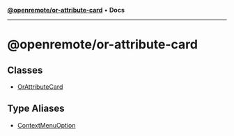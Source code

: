 [**@openremote/or-attribute-card**](README.md) • **Docs**

***

# @openremote/or-attribute-card

## Classes

- [OrAttributeCard](classes/OrAttributeCard.md)

## Type Aliases

- [ContextMenuOption](type-aliases/ContextMenuOption.md)

